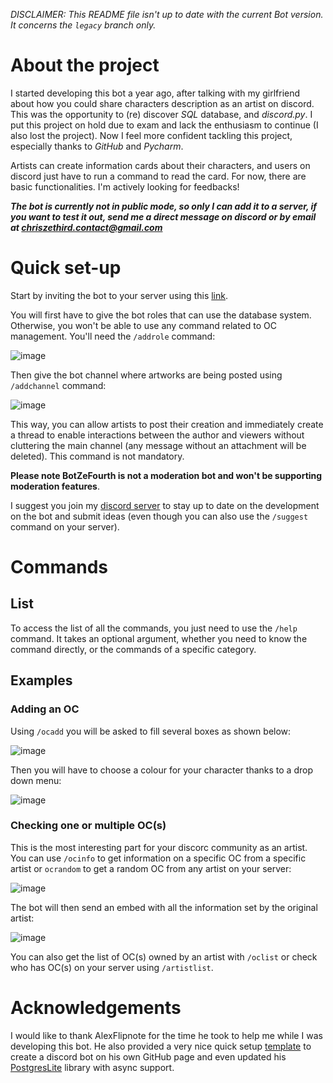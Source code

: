 *DISCLAIMER: This README file isn't up to date with the current Bot version. It concerns the `legacy` branch only.*

# About the project
I started developing this bot a year ago, after talking with my girlfriend about how you could share characters 
description as an artist on discord. This was the opportunity to (re) discover *SQL* database, and *discord.py*. I put 
this project on hold due to exam and lack the enthusiasm to continue (I also lost the project). Now I feel more 
confident tackling this project, especially thanks to *GitHub* and *Pycharm*.

Artists can create information cards about their characters, and users on discord just have to run a command to read the 
card. For now, there are basic functionalities. I'm actively looking for feedbacks!

***The bot is currently not in public mode, so only I can add it to a server, if you want to test it out, send me a direct message on discord or by email at chriszethird.contact@gmail.com***

# Quick set-up
Start by inviting the bot to your server using this
[link](https://discord.com/api/oauth2/authorize?client_id=848583084119031808&permissions=397553036369&scope=bot).

You will first have to give the bot roles that can use the database system. Otherwise, you won't be able to use any
command related to OC management. You'll need the `/addrole` command:

![image](https://github.com/ChrisZeThird/BotZeFourth/assets/86256324/ac244c11-726a-464c-a955-556f44200fd8)

Then give the bot channel where 
artworks are being posted using `/addchannel` command:

![image](https://github.com/ChrisZeThird/BotZeFourth/assets/86256324/b0cf44f4-c29e-4d42-9f31-73cef7e3b6a7)

This way, you can allow artists to post their creation and immediately create a thread to 
enable interactions between the author and viewers without cluttering the main channel (any message without an 
attachment will be deleted). This command is not mandatory.

**Please note BotZeFourth is not a moderation bot and won't be supporting moderation 
features**.

I suggest you join my [discord server](https://discord.gg/TcwjZhE) to stay up to date on the development on the bot and 
submit ideas (even though you can also use the `/suggest` command on your server).

# Commands

## List

To access the list of all the commands, you just need to use the `/help` command. It takes an optional argument, whether you need to know the command directly, or
the commands of a specific category.

## Examples

### Adding an OC

Using `/ocadd` you will be asked to fill several boxes as shown below:

![image](https://github.com/ChrisZeThird/BotZeFourth/assets/86256324/9d968273-c77a-4556-8b89-88a5f903a289)

Then you will have to choose a colour for your character thanks to a drop down menu:

![image](https://github.com/ChrisZeThird/BotZeFourth/assets/86256324/151563d2-8330-4307-9014-59e8f7735225)

### Checking one or multiple OC(s)

This is the most interesting part for your discorc community as an artist. You can use `/ocinfo` to get information on a specific OC from a specific artist or `ocrandom` to get a random OC from any artist on your server:

![image](https://github.com/ChrisZeThird/BotZeFourth/assets/86256324/df02ce21-f9b3-4dfd-a601-3fe9c26eccb3)

The bot will then send an embed with all the information set by the original artist:

![image](https://github.com/ChrisZeThird/BotZeFourth/assets/86256324/fc9d39f1-edbb-47b6-ba15-fae8ff5c416a)

You can also get the list of OC(s) owned by an artist with `/oclist` or check who has OC(s) on your server using `/artistlist`.

# Acknowledgements

I would like to thank AlexFlipnote for the time he took to help me while I was developing this bot. He also provided a 
very nice quick setup [template](https://github.com/AlexFlipnote/discord_bot.py) to create a discord bot on his own 
GitHub page and even updated his [PostgresLite](https://github.com/AlexFlipnote/PostgresLite) library with async support.
